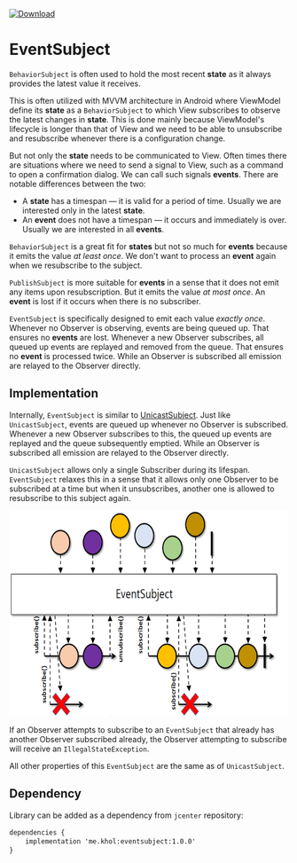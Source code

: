 [ ![Download](https://api.bintray.com/packages/antimonit/EventSubject/EventSubject/images/download.svg) ](https://bintray.com/antimonit/EventSubject/EventSubject/_latestVersion)

# EventSubject

`BehaviorSubject` is often used to hold the most recent **state** as it always provides the latest value it receives.

This is often utilized with MVVM architecture in Android where ViewModel define its **state** as a `BehaviorSubject` to which
View subscribes to observe the latest changes in **state**. This is done mainly because ViewModel's lifecycle is longer
than that of View and we need to be able to unsubscribe and resubscribe whenever there is a configuration change.

But not only the **state** needs to be communicated to View. Often times there are situations where we need to send a signal 
to View, such as a command to open a confirmation dialog. We can call such signals **events**.
There are notable differences between the two:
*  A **state** has a timespan — it is valid for a period of time. Usually we are interested only in the latest **state**.
*  An **event** does not have a timespan — it occurs and immediately is over. Usually we are interested in all **events**.

`BehaviorSubject` is a great fit for **states** but not so much for **events** because it emits the value *at least once*.
We don't want to process an **event** again when we resubscribe to the subject.

`PublishSubject` is more suitable for **events** in a sense that it does not emit any items upon resubscription. 
But it emits the value *at most once*. An **event** is lost if it occurs when there is no subscriber.

`EventSubject` is specifically designed to emit each value *exactly once*. Whenever no Observer is observing, events are
being queued up. That ensures no **events** are lost. Whenever a new Observer subscribes, all queued up events are replayed 
and removed from the queue. That ensures no **event** is processed twice. While an Observer is subscribed all emission are 
relayed to the Observer directly.

## Implementation

Internally, `EventSubject` is similar to 
<a href="http://reactivex.io/RxJava/javadoc/io/reactivex/subjects/UnicastSubject.html">UnicastSubject</a>.
Just like `UnicastSubject`, events are queued up whenever no Observer is subscribed. Whenever a new Observer subscribes 
to this, the queued up events are replayed and the queue subsequently emptied. While an Observer is subscribed all 
emission are relayed to the Observer directly.

`UnicastSubject` allows only a single Subscriber during its lifespan. `EventSubject` relaxes this in a sense that
it allows only one Observer to be subscribed at a time but when it unsubscribes, another one is allowed to 
resubscribe to this subject again.

<img width="640" height="370" src="EventSubject.png" alt="">

If an Observer attempts to subscribe to an `EventSubject` that already has another Observer subscribed already, the
Observer attempting to subscribe will receive an `IllegalStateException`.

All other properties of this `EventSubject` are the same as of `UnicastSubject`.

## Dependency
Library can be added as a dependency from `jcenter` repository:
```
dependencies {
    implementation 'me.khol:eventsubject:1.0.0'
}
```
